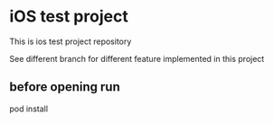 # iOS test project

This is ios test project repository 

See different branch for different feature implemented in this project

## before opening run
pod install

